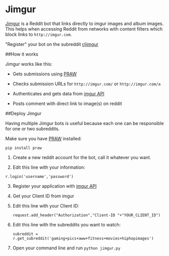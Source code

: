 Jimgur
======

[Jimgur](http://www.reddit.com/r/jimgur/wiki/index) is a Reddit bot that links directly to imgur images and album images. This helps when accessing Reddit from networks with content filters which block links to `http://imgur.com`.

"Register" your bot on the subreddit [r/jimgur](http://www.reddit.com/r/jimgur/)

##How it works

Jimgur works like this:

* Gets submissions using [PRAW](https://praw.readthedocs.org/en/latest/)

* Checks submission URLs for `http://imgur.com/` or `http://imgur.com/a`

* Authenticates and gets data from [imgur API](https://api.imgur.com/)

* Posts comment with direct link to image(s) on reddit

##Deploy Jimgur

Having multiple Jimgur bots is useful because each one can be responsible for one or two subreddits.

Make sure you have [PRAW](https://praw.readthedocs.org/en/latest/) installed:

   `pip install praw`

1. Create a new reddit account for the bot, call it whatever you want.

2.  Edit this line with your information:

   `r.login('username','password')`

3. Register your application with [imgur API](https://api.imgur.com/)

4. Get your Client ID from imgur

5. Edit this line with your Client ID:

   `request.add_header("Authorization","Client-ID "+"YOUR_CLIENT_ID")`
   
6. Edit this line with the subreddits you want to watch:

   `subreddit = r.get_subreddit('gaming+pics+aww+fitness+movies+hiphopimages')`

7. Open your command line and run `python jimgur.py`
